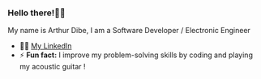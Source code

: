 ### Hello there!👋🏻    

My name is Arthur Dibe, I am a Software Developer / Electronic Engineer   

- 🤵🏻 [My LinkedIn](https://www.linkedin.com/in/arthur-dibe/)
- ⚡ **Fun fact:** I improve my problem-solving skills by coding and playing my acoustic guitar !

<!--
**ArthurDibe/ArthurDibe** is a ✨ _special_ ✨ repository because its `README.md` (this file) appears on your GitHub profile.

Here are some ideas to get you started:

- 🌱 I’m currently learning ...
- 👯 I’m looking to collaborate on ...
- 🤔 I’m looking for help with ...
- 💬 Ask me about ...
- 📫 How to reach me: ...
- 😄 Pronouns: ...
-->
